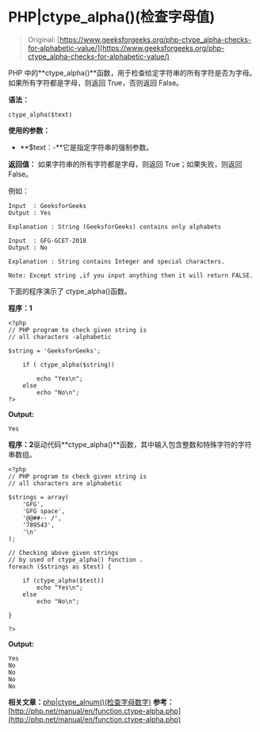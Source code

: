 # PHP|ctype_alpha()(检查字母值)

> Original: [https://www.geeksforgeeks.org/php-ctype_alpha-checks-for-alphabetic-value/](https://www.geeksforgeeks.org/php-ctype_alpha-checks-for-alphabetic-value/)

PHP 中的**ctype_alpha()**函数，用于检查给定字符串的所有字符是否为字母。 如果所有字符都是字母，则返回 True，否则返回 False。

**语法：**

```
ctype_alpha($text)
```

**使用的参数：**

*   **$text：-**它是指定字符串的强制参数。

**返回值：**
如果字符串的所有字符都是字母，则返回 True；如果失败，则返回 False。

例如：

```
Input  : GeeksforGeeks
Output : Yes

Explanation : String (GeeksforGeeks) contains only alphabets

Input  : GFG-GCET-2018
Output : No

Explanation : String contains Integer and special characters.

Note: Except string ,if you input anything then it will return FALSE.    

```

下面的程序演示了 ctype_alpha()函数。

**程序：1**

```
<?php
// PHP program to check given string is 
// all characters -alphabetic

$string = 'GeeksforGeeks';

    if ( ctype_alpha($string)) 

        echo "Yes\n";
    else 
        echo "No\n";
?>
```

**Output:**

```
Yes

```

**程序：2**驱动代码**ctype_alpha()**函数，其中输入包含整数和特殊字符的字符串数组。

```
<?php
// PHP program to check given string is 
// all characters are alphabetic

$strings = array(
    'GFG',
    'GFG space',
    '@@##-- /',
    '789543',
    '\n'
);

// Checking above given strings 
// by used of ctype_alpha() function .
foreach ($strings as $test) {

    if (ctype_alpha($test))
        echo "Yes\n";
    else
        echo "No\n";

}

?>
```

**Output:**

```
Yes
No
No
No
No

```

**相关文章：**[php|ctype_alnum()(检查字母数字)](https://www.geeksforgeeks.org/php-ctype_alnum-check-for-alphanumeric/)
**参考：**
[http://php.net/manual/en/function.ctype-alpha.php](http://php.net/manual/en/function.ctype-alpha.php)